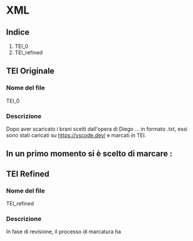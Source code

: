 # XML

## Indice 
1. TEI_0
2. TEI_refined

## TEI Originale

### Nome del file 
TEI_0

### Descrizione 
Dopo aver scaricato i brani scelti dall'opera di Diego ... in formato .txt, essi sono stati caricati su https://vscode.dev/ e marcati in TEI.

In un primo momento si è scelto di marcare : 
- 


## TEI Refined 

### Nome del file 
TEI_refined

### Descrizione 
In fase di revisione, il processo di marcatura ha 

